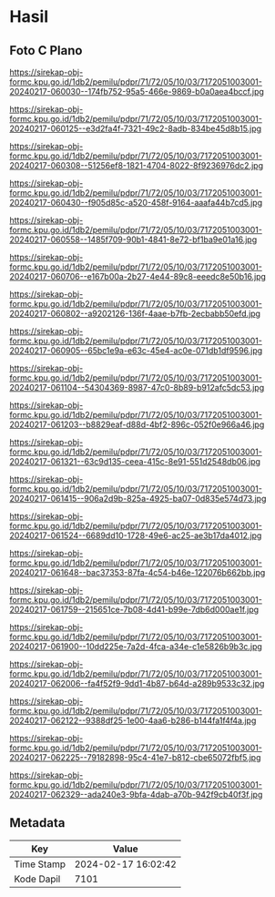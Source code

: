 # Hasil

## Foto C Plano

https://sirekap-obj-formc.kpu.go.id/1db2/pemilu/pdpr/71/72/05/10/03/7172051003001-20240217-060030--174fb752-95a5-466e-9869-b0a0aea4bccf.jpg

https://sirekap-obj-formc.kpu.go.id/1db2/pemilu/pdpr/71/72/05/10/03/7172051003001-20240217-060125--e3d2fa4f-7321-49c2-8adb-834be45d8b15.jpg

https://sirekap-obj-formc.kpu.go.id/1db2/pemilu/pdpr/71/72/05/10/03/7172051003001-20240217-060308--51256ef8-1821-4704-8022-8f9236976dc2.jpg

https://sirekap-obj-formc.kpu.go.id/1db2/pemilu/pdpr/71/72/05/10/03/7172051003001-20240217-060430--f905d85c-a520-458f-9164-aaafa44b7cd5.jpg

https://sirekap-obj-formc.kpu.go.id/1db2/pemilu/pdpr/71/72/05/10/03/7172051003001-20240217-060558--1485f709-90b1-4841-8e72-bf1ba9e01a16.jpg

https://sirekap-obj-formc.kpu.go.id/1db2/pemilu/pdpr/71/72/05/10/03/7172051003001-20240217-060706--e167b00a-2b27-4e44-89c8-eeedc8e50b16.jpg

https://sirekap-obj-formc.kpu.go.id/1db2/pemilu/pdpr/71/72/05/10/03/7172051003001-20240217-060802--a9202126-136f-4aae-b7fb-2ecbabb50efd.jpg

https://sirekap-obj-formc.kpu.go.id/1db2/pemilu/pdpr/71/72/05/10/03/7172051003001-20240217-060905--65bc1e9a-e63c-45e4-ac0e-071db1df9596.jpg

https://sirekap-obj-formc.kpu.go.id/1db2/pemilu/pdpr/71/72/05/10/03/7172051003001-20240217-061104--54304369-8987-47c0-8b89-b912afc5dc53.jpg

https://sirekap-obj-formc.kpu.go.id/1db2/pemilu/pdpr/71/72/05/10/03/7172051003001-20240217-061203--b8829eaf-d88d-4bf2-896c-052f0e966a46.jpg

https://sirekap-obj-formc.kpu.go.id/1db2/pemilu/pdpr/71/72/05/10/03/7172051003001-20240217-061321--63c9d135-ceea-415c-8e91-551d2548db06.jpg

https://sirekap-obj-formc.kpu.go.id/1db2/pemilu/pdpr/71/72/05/10/03/7172051003001-20240217-061415--906a2d9b-825a-4925-ba07-0d835e574d73.jpg

https://sirekap-obj-formc.kpu.go.id/1db2/pemilu/pdpr/71/72/05/10/03/7172051003001-20240217-061524--6689dd10-1728-49e6-ac25-ae3b17da4012.jpg

https://sirekap-obj-formc.kpu.go.id/1db2/pemilu/pdpr/71/72/05/10/03/7172051003001-20240217-061648--bac37353-87fa-4c54-b46e-122076b662bb.jpg

https://sirekap-obj-formc.kpu.go.id/1db2/pemilu/pdpr/71/72/05/10/03/7172051003001-20240217-061759--215651ce-7b08-4d41-b99e-7db6d000ae1f.jpg

https://sirekap-obj-formc.kpu.go.id/1db2/pemilu/pdpr/71/72/05/10/03/7172051003001-20240217-061900--10dd225e-7a2d-4fca-a34e-c1e5826b9b3c.jpg

https://sirekap-obj-formc.kpu.go.id/1db2/pemilu/pdpr/71/72/05/10/03/7172051003001-20240217-062006--fa4f52f9-9dd1-4b87-b64d-a289b9533c32.jpg

https://sirekap-obj-formc.kpu.go.id/1db2/pemilu/pdpr/71/72/05/10/03/7172051003001-20240217-062122--9388df25-1e00-4aa6-b286-b144fa1f4f4a.jpg

https://sirekap-obj-formc.kpu.go.id/1db2/pemilu/pdpr/71/72/05/10/03/7172051003001-20240217-062225--79182898-95c4-41e7-b812-cbe65072fbf5.jpg

https://sirekap-obj-formc.kpu.go.id/1db2/pemilu/pdpr/71/72/05/10/03/7172051003001-20240217-062329--ada240e3-9bfa-4dab-a70b-942f9cb40f3f.jpg


## Metadata

| Key        | Value               |
| ---------- | ------------------- |
| Time Stamp | 2024-02-17 16:02:42 |
| Kode Dapil | 7101                |



